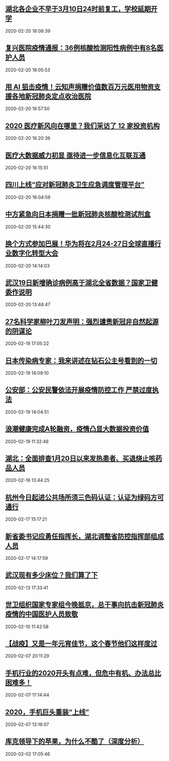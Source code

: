 ## <a href="http://news.hc3i.cn/art/202002/44430.htm" target="_blank">湖北各企业不早于3月10日24时前复工，学校延期开学</a>
2020-02-20 18:08:39 
## <a href="http://news.hc3i.cn/art/202002/44429.htm" target="_blank">复兴医院疫情通报：36例核酸检测阳性病例中有8名医护人员</a>
2020-02-20 18:05:53 
## <a href="http://health.hc3i.cn/art/202002/44428.htm" target="_blank">用 AI 狙击疫情！云知声捐赠价值数百万元医用物资支援各地新冠肺炎定点收治医院</a>
2020-02-20 16:57:50 
## <a href="http://news.hc3i.cn/art/202002/44427.htm" target="_blank">2020 医疗新风向在哪里？我们采访了 12 家投资机构</a>
2020-02-20 16:20:38 
## <a href="http://health.hc3i.cn/art/202002/44426.htm" target="_blank">医疗大数据威力初显 亟待进一步信息化互联互通</a>
2020-02-20 16:15:51 
## <a href="http://health.hc3i.cn/art/202002/44425.htm" target="_blank">四川上线“应对新冠肺炎卫生应急调度管理平台”</a>
2020-02-20 16:04:59 
## <a href="http://news.hc3i.cn/art/202002/44423.htm" target="_blank">中方紧急向日本捐赠一批新冠肺炎核酸检测试剂盒</a>
2020-02-20 15:44:30 
## <a href="http://news.hc3i.cn/art/202002/44422.htm" target="_blank">换个方式参加巴展！华为将在2月24-27日全球直播行业数字化转型大会</a>
2020-02-20 14:14:03 
## <a href="http://news.hc3i.cn/art/202002/44421.htm" target="_blank">武汉19日新增确诊病例高于湖北全省数据？国家卫健委作说明</a>
2020-02-20 13:48:47 
## <a href="http://news.hc3i.cn/art/202002/44418.htm" target="_blank">27名科学家柳叶刀发声明：强烈谴责新冠非自然起源的阴谋论</a>
2020-02-19 17:05:22 
## <a href="http://news.hc3i.cn/art/202002/44415.htm" target="_blank">日本传染病专家：我来讲述在钻石公主号看到的一切</a>
2020-02-19 14:09:10 
## <a href="http://news.hc3i.cn/art/202002/44414.htm" target="_blank">公安部：公安民警依法开展疫情防控工作 严禁过度执法</a>
2020-02-19 14:04:51 
## <a href="http://news.hc3i.cn/art/202002/44413.htm" target="_blank">浪潮健康完成A轮融资，疫情凸显大数据投资价值</a>
2020-02-19 11:32:48 
## <a href="http://news.hc3i.cn/art/202002/44407.htm" target="_blank">湖北：全面排查1月20日以来发热患者、买退烧止咳药品人员</a>
2020-02-18 13:44:25 
## <a href="http://news.hc3i.cn/art/202002/44401.htm" target="_blank">杭州今日起进公共场所须三色码认证：认证为绿码方可通行</a>
2020-02-17 15:17:21 
## <a href="http://news.hc3i.cn/art/202002/44399.htm" target="_blank">新省委书记应勇任指挥长，湖北调整省防控指挥部组成人员</a>
2020-02-17 14:17:59 
## <a href="http://health.hc3i.cn/art/202002/44376.htm" target="_blank">武汉现有多少床位？我们算了下</a>
2020-02-13 17:33:41 
## <a href="http://health.hc3i.cn/art/202002/44323.htm" target="_blank">世卫组织国家专家组今晚抵京，总干事向抗击新冠肺炎疫情的中国医护人员致敬</a>
2020-02-10 11:42:58 
## <a href="http://news.hc3i.cn/art/202002/44316.htm" target="_blank">【战疫】又是一年元宵佳节，这个春节他们这样度过</a>
2020-02-07 20:11:29 
## <a href="http://mobile.51cto.com/hot-610158.htm" target="_blank">手机行业的2020开头有点难，但危中有机、办法总比困难多！</a>
2020-02-07 17:14:44 
## <a href="http://mobile.51cto.com/hot-610139.htm" target="_blank">2020，手机巨头重装“上线”</a>
2020-02-07 13:16:07 
## <a href="http://news.51cto.com/art/202002/609799.htm" target="_blank">库克领导下的苹果，为什么不酷了（深度分析）</a>
2020-02-02 17:05:46 
